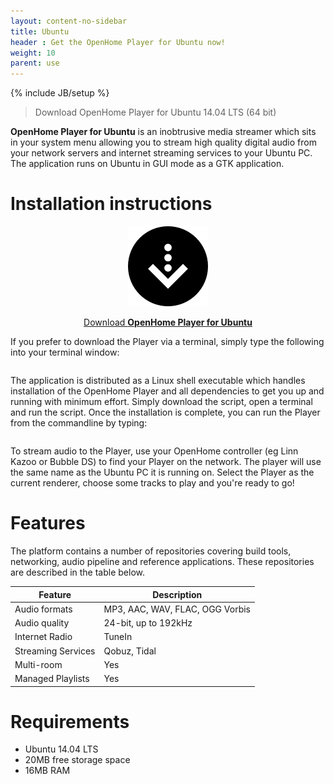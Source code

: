 ```yaml
---
layout: content-no-sidebar
title: Ubuntu
header : Get the OpenHome Player for Ubuntu now!
weight: 10
parent: use
---
```

{% include JB/setup %}

> Download OpenHome Player for Ubuntu 14.04 LTS (64 bit)

**OpenHome Player for Ubuntu** is an inobtrusive media streamer which sits in your system menu allowing you to stream high quality digital audio from your network servers and internet streaming services to your Ubuntu PC.
The application runs on Ubuntu in GUI mode as a GTK application.

# Installation instructions

<div style="text-align:center" markdown="1">

![](/images/download.png)

<a href="http://builds.openhome.org/releases/openhome/linux/openhome-player-1.0.0_amd64.sh">Download __OpenHome Player for Ubuntu__</a>
</div>

If you prefer to download the Player via a terminal, simply type the following into your terminal window:

```wget http://builds.openhome.org/releases/openhome/linux/openhome-player-1.0.0_amd64.sh
```

The application is distributed as a Linux shell executable which handles installation of the OpenHome Player and all dependencies to get you up and running with minimum effort. Simply download the script, open a terminal and run the script. Once the installation is complete, you can run the Player from the commandline by typing:

```openhome-player
```

To stream audio to the Player, use your OpenHome controller (eg Linn Kazoo or Bubble DS) to find your Player on the network. The player will use the same name as the Ubuntu PC it is running on. Select the Player as the current renderer, choose some tracks to play and you're ready to go!

# Features

The platform contains a number of repositories covering build tools, networking, audio pipeline and reference applications. These repositories are described in the table below.

| Feature | Description | 
|---------------|---------------|
| Audio formats    | MP3, AAC, WAV, FLAC, OGG Vorbis    |
| Audio quality    | 24-bit, up to 192kHz    |
| Internet Radio    | TuneIn    |
| Streaming Services    | Qobuz, Tidal |
| Multi-room    | Yes    |
| Managed Playlists    | Yes    |


# Requirements
- Ubuntu 14.04 LTS
- 20MB free storage space
- 16MB RAM

